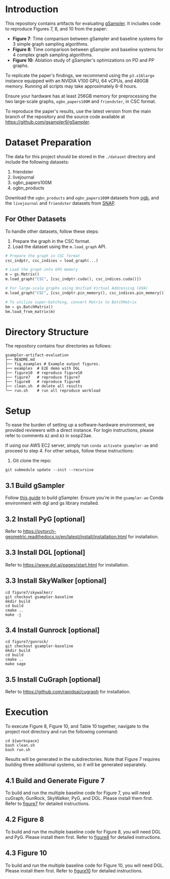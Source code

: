 # Introduction

This repository contains artifacts for evaluating [gSampler](https://github.com/gsampler9/gSampler). It includes code to reproduce Figures 7, 8, and 10 from the paper:

- **Figure 7**: Time comparison between gSampler and baseline systems for 3 simple graph sampling algorithms.
- **Figure 8**: Time comparison between gSampler and baseline systems for 4 complex graph sampling algorithms.
- **Figure 10**: Ablation study of gSampler's optimizations on PD and PP graphs.


To replicate the paper's findings, we recommend using the `p3.x16large` instance equipped with an NVIDIA V100 GPU, 64 vCPUs, and 480GB memory. Running all scripts may take approximately 6-8 hours.

Ensure your hardware has at least 256GB memory for preprocessing the two large-scale graphs, `ogbn_papers100M` and `friendster`, in CSC format.

To reproduce the paper's results, use the latest version from the main branch of the repository and the source code available at https://github.com/gsampler9/gSampler.

# Dataset Preparation

The data for this project should be stored in the `./dataset` directory and include the following datasets:

1. friendster
2. livejournal
3. ogbn_papers100M
4. ogbn_products

Download the `ogbn_products` and `ogbn_papers100M` datasets from [ogb](https://ogb.stanford.edu/), and the `livejournal` and `friendster` datasets from [SNAP](https://snap.stanford.edu/data/).

## For Other Datasets

To handle other datasets, follow these steps:

1. Prepare the graph in the CSC format.
2. Load the dataset using the `m.load_graph` API.

```python
# Prepare the graph in CSC format
csc_indptr, csc_indices = load_graph(...)

# Load the graph into GPU memory
m = gs.Matrix()
m.load_graph("CSC", [csc_indptr.cuda(), csc_indices.cuda()])

# For large-scale graphs using Unified Virtual Addressing (UVA)
m.load_graph("CSC", [csc_indptr.pin_memory(), csc_indices.pin_memory()])

# To utilize super-batching, convert Matrix to BatchMatrix
bm = gs.BatchMatrix()
bm.load_from_matrix(m)
```

# Directory Structure

The repository contains four directories as follows:

```shell
gsampler-artifact-evaluation
├── README.md
├── fig_examples # Example output figures.
├── examples  # E2E demo with DGL
├── figure10  # reproduce figure10
├── figure7   # reproduce figure7
├── figure8   # reproduce figure8
├── clean.sh  # delete all results
└── run.sh    # run all reproduce workload
```

# Setup

To ease the burden of setting up a software-hardware environment, we provided reviewers with a direct instance. For login instructions, please refer to comments `A2` and `A3` in sosp23ae.

If using our AWS EC2 server, simply run `conda activate gsampler-ae` and proceed to step 4. For other setups, follow these instructions:

1. Git clone the repo:
```shell
git submodule update --init --recursive
```

## 3.1 Build gSampler

Follow [this guide](https://github.com/gsampler9/gSampler.git) to build gSampler. Ensure you're in the `gsampler-ae` Conda environment with dgl and gs library installed.

## 3.2 Install PyG [optional]

Refer to https://pytorch-geometric.readthedocs.io/en/latest/install/installation.html for installation.

## 3.3 Install DGL [optional]

Refer to https://www.dgl.ai/pages/start.html for installation.

## 3.3 Install SkyWalker [optional]

```shell
cd figure7/skywalker/
git checkout gsampler-baseline
mkdir build
cd build 
cmake .. 
make -j
```

## 3.4 Install Gunrock [optional]

```shell
cd figure7/gunrock/
git checkout gsampler-baseline
mkdir build
cd build 
cmake .. 
make sage
```

## 3.5 Install CuGraph [optional]

Refer to https://github.com/rapidsai/cugraph for installation.

# Execution

To execute Figure 8, Figure 10, and Table 10 together, navigate to the project root directory and run the following command:

```
cd ${workspace}
bash clean.sh
bash run.sh
```

Results will be generated in the subdirectories. Note that Figure 7 requires building three additional systems, so it will be generated separately.

## 4.1 Build and Generate Figure 7

To build and run the multiple baseline code for Figure 7, you will need cuGraph, GunRock, SkyWalker, PyG, and DGL. Please install them first. Refer to [figure7](./figure7/README.md) for detailed instructions.

## 4.2 Figure 8

To build and run the multiple baseline code for Figure 8, you will need DGL and PyG. Please install them first. Refer to [figure8](./figure8/README.md) for detailed instructions.

## 4.3 Figure 10

To build and run the multiple baseline code for Figure 10, you will need DGL. Please install them first. Refer to [figure10](./figure10/README.md) for detailed instructions.
